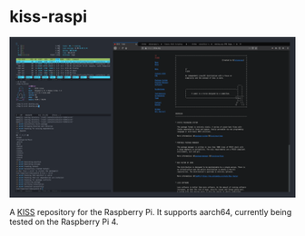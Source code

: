 # kiss-raspi

![raspi4-screenshot](screenshot.png)

A [KISS](https://k1ss.org) repository for the Raspberry Pi. It supports aarch64, currently being tested on the Raspberry Pi 4.
